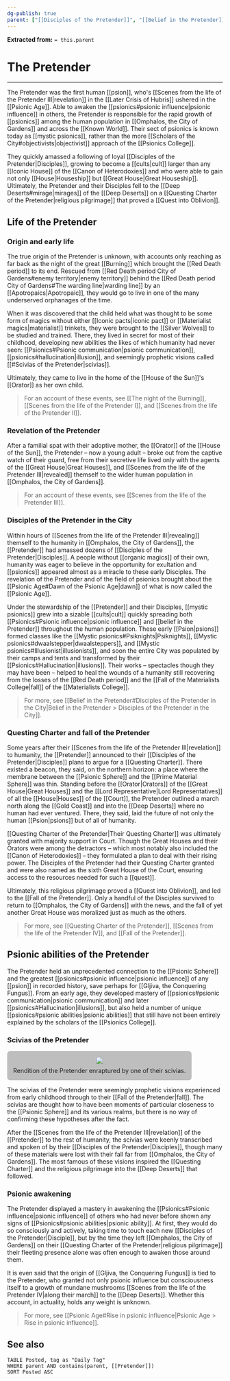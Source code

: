 ```yaml
---
dg-publish: true
parent: ["[[Disciples of the Pretender]]", "[[Belief in the Pretender]]", "[[Mystic psionics]]"]
---
```

**Extracted from:** `= this.parent`
# The Pretender

---

The Pretender was the first human [[psion]], who's [[Scenes from the life of the Pretender III|revelation]] in the [[Later Crisis of Hubris]] ushered in the [[Psionic Age]]. Able to awaken the [[psionics#psionic influence|psionic influence]] in others, the Pretender is responsible for the rapid growth of [[psionics]] among the human population in [[Omphalos, the City of Gardens]] and across the [[Known World]]. Their sect of psionics is known today as [[mystic psionics]], rather than the more [[Scholars of the City#objectivists|objectivist]] approach of the [[Psionics College]].

They quickly amassed a following of loyal [[Disciples of the Pretender|Disciples]], growing to become a [[cults|cult]] larger than any [[Iconic House]] of the [[Canon of Heterodoxies]] and who were able to gain not only [[House|Houseship]] but [[Great House|Great Houseship]]. Ultimately, the Pretender and their Disciples fell to the [[Deep Deserts#mirage|mirages]] of the [[Deep Deserts]] on a [[Questing Charter of the Pretender|religious pilgrimage]] that proved a [[Quest into Oblivion]].

## Life of the Pretender

### Origin and early life

The true origin of the Pretender is unknown, with accounts only reaching as far back as the night of the great [[Burning]] which brought the [[Red Death period]] to its end. Rescued from [[Red Death period City of Gardens#enemy territory|enemy territory]] behind the [[Red Death period City of Gardens#The warding line|warding line]] by an [[Apotropaics|Apotropaic]], they would go to live in one of the many underserved orphanages of the time.

When it was discovered that the child held what was thought to be some form of magics without either [[Iconic pacts|iconic pact]] or [[Materialist magics|materialist]] trinkets, they were brought to the [[Silver Wolves]] to be studied and trained. There, they lived in secret for most of their childhood, developing new abilities the likes of which humanity had never seen: [[Psionics#Psionic communication|psionic communication]], [[psionics#hallucination|illusion]], and seemingly prophetic visions called [[#Scivias of the Pretender|scivias]].

Ultimately, they came to live in the home of the [[House of the Sun]]'s [[Orator]] as her own child.

> For an account of these events, see [[The night of the Burning]], [[Scenes from the life of the Pretender I]], and [[Scenes from the life of the Pretender II]].

### Revelation of the Pretender

After a familial spat with their adoptive mother, the [[Orator]] of the [[House of the Sun]], the Pretender – now a young adult – broke out from the captive watch of their guard, free from their secretive life lived only with the agents of the [[Great House|Great Houses]], and [[Scenes from the life of the Pretender III|revealed]] themself to the wider human population in [[Omphalos, the City of Gardens]].

> For an account of these events, see [[Scenes from the life of the Pretender III]].

### Disciples of the Pretender in the City

Within hours of [[Scenes from the life of the Pretender III|revealing]] themself to the humanity in [[Omphalos, the City of Gardens]], the [[Pretender]] had amassed dozens of [[Disciples of the Pretender|Disciples]]. A people without [[organic magics]] of their own, humanity was eager to believe in the opportunity for exultation and [[psionics]] appeared almost as a miracle to these early Disciples. The revelation of the Pretender and of the field of psionics brought about the [[Psionic Age#Dawn of the Psionic Age|dawn]] of what is now called the [[Psionic Age]].

Under the stewardship of the [[Pretender]] and their Disciples, [[mystic psionics]] grew into a sizable [[cults|cult]] quickly spreading both [[Psionics#Psionic influence|psionic influence]] and [[belief in the Pretender]] throughout the human population. These early [[Psion|psions]] formed classes like the [[Mystic psionics#Psiknights|Psiknights]], [[Mystic psionics#dwaalstepper|dwaalsteppers]], and [[Mystic psionics#Illusionist|illusionists]], and soon the entire City was populated by their camps and tents and transformed by their [[Psionics#Hallucination|illusions]]. Their works – spectacles though they may have been – helped to heal the wounds of a humanity still recovering from the losses of the [[Red Death period]] and the [[Fall of the Materialists College|fall]] of the [[Materialists College]].

> For more, see [[Belief in the Pretender#Disciples of the Pretender in the City|Belief in the Pretender > Disciples of the Pretender in the City]].

### Questing Charter and fall of the Pretender

Some years after their [[Scenes from the life of the Pretender III|revelation]] to humanity, the [[Pretender]] announced to their [[Disciples of the Pretender|Disciples]] plans to argue for a [[Questing Charter]]. There existed a beacon, they said, on the northern horizon: a place where the membrane between the [[Psionic Sphere]] and the [[Prime Material Sphere]] was thin. Standing before the [[Orator|Orators]] of the [[Great House|Great Houses]] and the [[Lord Representative|Lord Representatives]] of all the [[House|Houses]] of the [[Court]], the Pretender outlined a march north along the [[Gold Coast]] and into the [[Deep Deserts]] where no human had ever ventured. There, they said, laid the future of not only the human [[Psion|psions]] but of all of humanity.

[[Questing Charter of the Pretender|Their Questing Charter]] was ultimately granted with majority support in Court. Though the Great Houses and their Orators were among the detractors – which most notably also included the [[Canon of Heterodoxies]] – they formulated a plan to deal with their rising power. The Disciples of the Pretender had their Questing Charter granted and were also named as the sixth Great House of the Court, ensuring access to the resources needed for such a [[quest]].

Ultimately, this religious pilgrimage proved a [[Quest into Oblivion]], and led to the [[Fall of the Pretender]]. Only a handful of the Disciples survived to return to [[Omphalos, the City of Gardens]] with the news, and the fall of yet another Great House was moralized just as much as the others.

> For more, see [[Questing Charter of the Pretender]], [[Scenes from the life of the Pretender IV]], and [[Fall of the Pretender]].

## Psionic abilities of the Pretender

The Pretender held an unprecedented connection to the [[Psionic Sphere]] and the greatest [[psionics#psionic influence|psionic influence]] of any [[psion]] in recorded history, save perhaps for [[Gljiva, the Conquering Fungus]]. From an early age, they developed mastery of [[psionics#psionic communication|psionic communication]] and later [[psionics#Hallucination|illusions]], but also held a number of unique [[psionics#psionic abilities|psionic abilities]] that still have not been entirely explained by the scholars of the [[Psionics College]].

### Scivias of the Pretender

<figure style="display: flex; flex-direction: column; align-items: center; gap: 0.5em; width: fit-content; margin: 0px; padding: 1em; background: rgba(0, 0, 0, 0.25); border-radius: 0.5em;"><a href="https://upload.wikimedia.org/wikipedia/commons/thumb/b/ba/Hildegard_von_Bingen.jpg/220px-Hildegard_von_Bingen.jpg"><img src="https://upload.wikimedia.org/wikipedia/commons/thumb/b/ba/Hildegard_von_Bingen.jpg/220px-Hildegard_von_Bingen.jpg"></a><figcaption>Rendition of the Pretender enraptured by one of their scivias.</figcaption></figure>

The scivias of the Pretender were seemingly prophetic visions experienced from early childhood through to their [[Fall of the Pretender|fall]]. The scivias are thought how to have been moments of particular closeness to the [[Psionic Sphere]] and its various realms, but there is no way of confirming these hypotheses after the fact.

After the [[Scenes from the life of the Pretender III|revelation]] of the [[Pretender]] to the rest of humanity, the scivias were keenly transcribed and spoken of by their [[Disciples of the Pretender|Disciples]], though many of these materials were lost with their fall far from [[Omphalos, the City of Gardens]]. The most famous of these visions inspired the [[Questing Charter]] and the religious pilgrimage into the [[Deep Deserts]] that followed.

### Psionic awakening

The Pretender displayed a mastery in awakening the [[Psionics#Psionic influence|psionic influence]] of others who had never before shown any signs of [[Psionics#psionic abilities|psionic ability]]. At first, they would do so consciously and actively, taking time to touch each new [[Disciples of the Pretender|Disciple]], but by the time they left [[Omphalos, the City of Gardens]] on their [[Questing Charter of the Pretender|religious pilgrimage]] their fleeting presence alone was often enough to awaken those around them.

It is even said that the origin of [[Gljiva, the Conquering Fungus]] is tied to the Pretender, who granted not only psionic influence but consciousness itself to a growth of mundane mushrooms [[Scenes from the life of the Pretender IV|along their march]] to the [[Deep Deserts]]. Whether this account, in actuality, holds any weight is unknown.

> For more, see [[Psionic Age#Rise in psionic influence|Psionic Age > Rise in psionic influence]].

## See also
```dataview
TABLE Posted, tag as "Daily Tag"
WHERE parent AND contains(parent, [[Pretender]])
SORT Posted ASC
```